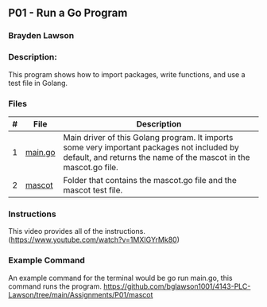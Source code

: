## P01 - Run a Go Program
### Brayden Lawson
### Description:

This program shows how to import packages, write functions, and use a test file 
in Golang.

### Files

|   #   | File     | Description                      |
| :---: | -------- | -------------------------------- |
|   1   | [main.go](https://github.com/bglawson1001/4143-PLC-Lawson/blob/main/Assignments/P01/main.go) | Main driver of this Golang program. It imports some very important packages not included by default, and returns the name of the mascot in the mascot.go file. |
|   2   | [mascot](https://github.com/bglawson1001/4143-PLC-Lawson/tree/main/Assignments/P01/mascot) | Folder that contains the mascot.go file and the mascot test file.


### Instructions

This video provides all of the instructions. (https://www.youtube.com/watch?v=1MXIGYrMk80)

### Example Command

An example command for the terminal would be go run main.go, this command runs the program.
https://github.com/bglawson1001/4143-PLC-Lawson/tree/main/Assignments/P01/mascot
